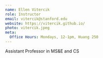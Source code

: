 ```yaml
---
name: Ellen Vitercik
role: Instructor
email: vitercik@stanford.edu
website: https://vitercik.github.io/
photo: vitercik.jpeg
meta:
  Office Hours: Mondays, 12-1pm, Huang 250
---
```


Assistant Professor in MS&E and CS
